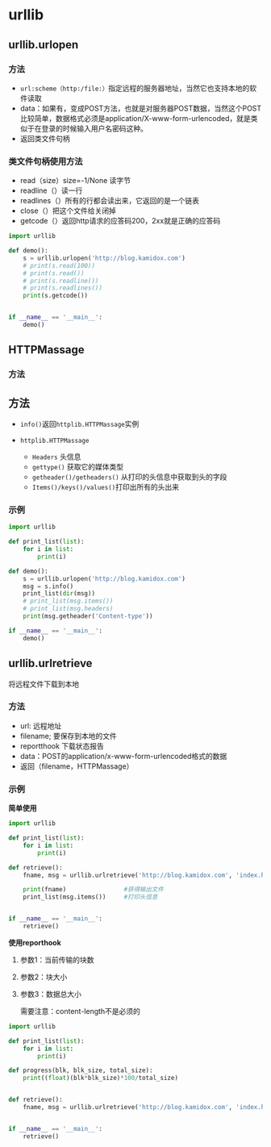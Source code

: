 # urllib

## urllib.urlopen

### 方法

* `url:scheme（http:/file:）`指定远程的服务器地址，当然它也支持本地的软件读取
* data：如果有，变成POST方法，也就是对服务器POST数据，当然这个POST比较简单，数据格式必须是application/X-www-form-urlencoded，就是类似于在登录的时候输入用户名密码这种。
* 返回类文件句柄

### 类文件句柄使用方法

* read（size）size=-1/None 读字节
* readline（）读一行
* readlines（）所有的行都会读出来，它返回的是一个链表
* close（）把这个文件给关闭掉
* getcode（）返回http请求的应答码200，2xx就是正确的应答码

```python
import urllib

def demo():
    s = urllib.urlopen('http://blog.kamidox.com')
    # print(s.read(100))
    # print(s.read())
    # print(s.readline())
    # print(s.readlines())
    print(s.getcode())


if __name__ == '__main__':
    demo()
```

## HTTPMassage

### 方法

## 方法

- `info()`返回`httplib.HTTPMassage`实例


- `httplib.HTTPMassage`
  - `Headers` 头信息
  - `gettype()` 获取它的媒体类型
  - `getheader()/getheaders()` 从打印的头信息中获取到头的字段
  - `Items()/keys()/values()`打印出所有的头出来

### 示例

````python
import urllib

def print_list(list):
    for i in list:
        print(i)

def demo():
    s = urllib.urlopen('http://blog.kamidox.com')
    msg = s.info()
    print_list(dir(msg))
    # print_list(msg.items())
    # print_list(msg.headers)
    print(msg.getheader('Content-type'))

if __name__ == '__main__':
    demo()
````

## urllib.urlretrieve

将远程文件下载到本地

### 方法

* url: 远程地址
* filename; 要保存到本地的文件
* reportthook 下载状态报告
* data：POST的application/x-www-form-urlencoded格式的数据
* 返回（filename，HTTPMassage）

### 示例

**简单使用**

````python
import urllib

def print_list(list):
    for i in list:
        print(i)

def retrieve():
    fname, msg = urllib.urlretrieve('http://blog.kamidox.com', 'index.html')

    print(fname)                #获得输出文件
    print_list(msg.items())     #打印头信息


if __name__ == '__main__':
    retrieve()
````

**使用reporthook**

1. 参数1：当前传输的块数

2. 参数2：块大小

3. 参数3：数据总大小

   需要注意：content-length不是必须的

```python
import urllib

def print_list(list):
    for i in list:
        print(i)

def progress(blk, blk_size, total_size):
    print((float)(blk*blk_size)*100/total_size)


def retrieve():
    fname, msg = urllib.urlretrieve('http://blog.kamidox.com', 'index.html', reporthook=progress)


if __name__ == '__main__':
    retrieve()
```













